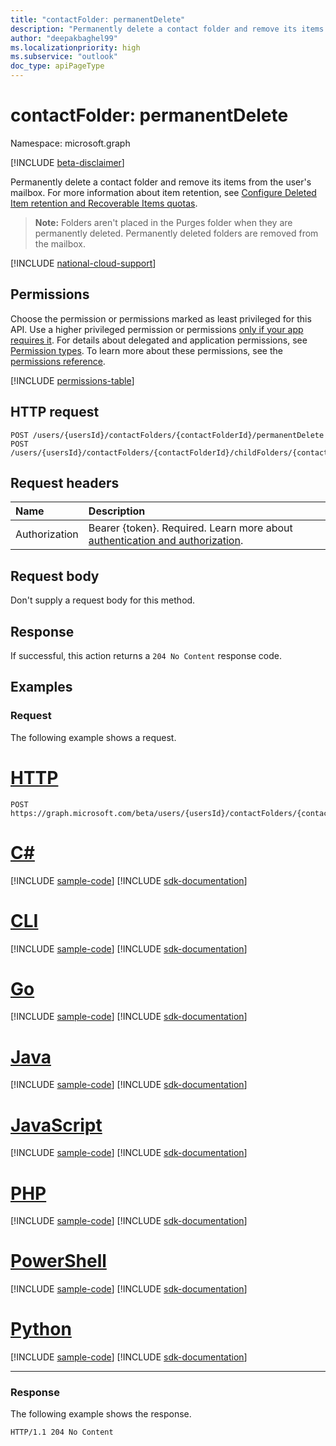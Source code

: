 ```yaml
---
title: "contactFolder: permanentDelete"
description: "Permanently delete a contact folder and remove its items from the user's mailbox."
author: "deepakbaghel99"
ms.localizationpriority: high
ms.subservice: "outlook"
doc_type: apiPageType
---
```


# contactFolder: permanentDelete

Namespace: microsoft.graph

[!INCLUDE [beta-disclaimer](../../includes/beta-disclaimer.md)]

Permanently delete a contact folder and remove its items from the user's mailbox. For more information about item retention, see [Configure Deleted Item retention and Recoverable Items quotas](/exchange/configure-deleted-item-retention-and-recoverable-items-quotas-exchange-2013-help).

>**Note:** Folders aren't placed in the Purges folder when they are permanently deleted. Permanently deleted folders are removed from the mailbox.

[!INCLUDE [national-cloud-support](../../includes/global-only.md)]

## Permissions

Choose the permission or permissions marked as least privileged for this API. Use a higher privileged permission or permissions [only if your app requires it](/graph/permissions-overview#best-practices-for-using-microsoft-graph-permissions). For details about delegated and application permissions, see [Permission types](/graph/permissions-overview#permission-types). To learn more about these permissions, see the [permissions reference](/graph/permissions-reference).

<!-- { "blockType": "permissions", "name": "contactfolder_permanentdelete" } -->
[!INCLUDE [permissions-table](../includes/permissions/contactfolder-permanentdelete-permissions.md)]

## HTTP request

<!-- {
  "blockType": "ignored"
}
-->
``` http
POST /users/{usersId}/contactFolders/{contactFolderId}/permanentDelete
POST /users/{usersId}/contactFolders/{contactFolderId}/childFolders/{contactFolderId}/permanentDelete
```

## Request headers

|Name|Description|
|:---|:---|
|Authorization|Bearer {token}. Required. Learn more about [authentication and authorization](/graph/auth/auth-concepts).|

## Request body

Don't supply a request body for this method.

## Response

If successful, this action returns a `204 No Content` response code.

## Examples

### Request

The following example shows a request.
# [HTTP](#tab/http)
<!-- {
  "blockType": "request",
  "name": "contactfolderthis.permanentdelete"
}
-->
``` http
POST https://graph.microsoft.com/beta/users/{usersId}/contactFolders/{contactFolderId}/permanentDelete
```

# [C#](#tab/csharp)
[!INCLUDE [sample-code](../includes/snippets/csharp/contactfolderthispermanentdelete-csharp-snippets.md)]
[!INCLUDE [sdk-documentation](../includes/snippets/snippets-sdk-documentation-link.md)]

# [CLI](#tab/cli)
[!INCLUDE [sample-code](../includes/snippets/cli/contactfolderthispermanentdelete-cli-snippets.md)]
[!INCLUDE [sdk-documentation](../includes/snippets/snippets-sdk-documentation-link.md)]

# [Go](#tab/go)
[!INCLUDE [sample-code](../includes/snippets/go/contactfolderthispermanentdelete-go-snippets.md)]
[!INCLUDE [sdk-documentation](../includes/snippets/snippets-sdk-documentation-link.md)]

# [Java](#tab/java)
[!INCLUDE [sample-code](../includes/snippets/java/contactfolderthispermanentdelete-java-snippets.md)]
[!INCLUDE [sdk-documentation](../includes/snippets/snippets-sdk-documentation-link.md)]

# [JavaScript](#tab/javascript)
[!INCLUDE [sample-code](../includes/snippets/javascript/contactfolderthispermanentdelete-javascript-snippets.md)]
[!INCLUDE [sdk-documentation](../includes/snippets/snippets-sdk-documentation-link.md)]

# [PHP](#tab/php)
[!INCLUDE [sample-code](../includes/snippets/php/contactfolderthispermanentdelete-php-snippets.md)]
[!INCLUDE [sdk-documentation](../includes/snippets/snippets-sdk-documentation-link.md)]

# [PowerShell](#tab/powershell)
[!INCLUDE [sample-code](../includes/snippets/powershell/contactfolderthispermanentdelete-powershell-snippets.md)]
[!INCLUDE [sdk-documentation](../includes/snippets/snippets-sdk-documentation-link.md)]

# [Python](#tab/python)
[!INCLUDE [sample-code](../includes/snippets/python/contactfolderthispermanentdelete-python-snippets.md)]
[!INCLUDE [sdk-documentation](../includes/snippets/snippets-sdk-documentation-link.md)]

---


### Response

The following example shows the response.

<!-- {
  "blockType": "response",
  "truncated": true
}
-->
``` http
HTTP/1.1 204 No Content
```

